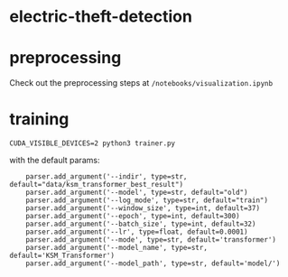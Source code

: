 # electric-theft-detection

# preprocessing 

Check out the preprocessing steps at
`/notebooks/visualization.ipynb`

# training

```
CUDA_VISIBLE_DEVICES=2 python3 trainer.py
```

with the default params:
```
    parser.add_argument('--indir', type=str, default="data/ksm_transformer_best_result")
    parser.add_argument('--model', type=str, default="old")
    parser.add_argument('--log_mode', type=str, default="train")
    parser.add_argument('--window_size', type=int, default=37)
    parser.add_argument('--epoch', type=int, default=300)
    parser.add_argument('--batch_size', type=int, default=32)
    parser.add_argument('--lr', type=float, default=0.0001)
    parser.add_argument('--mode', type=str, default='transformer')
    parser.add_argument('--model_name', type=str, default='KSM_Transformer')
    parser.add_argument('--model_path', type=str, default='model/')
```